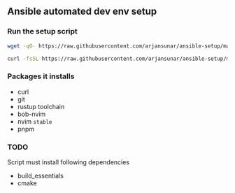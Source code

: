 ## Ansible automated dev env setup

### Run the setup script

```bash
wget -qO- https://raw.githubusercontent.com/arjansunar/ansible-setup/main/setup.sh | sh
```

```bash
curl -fsSL https://raw.githubusercontent.com/arjansunar/ansible-setup/main/setup.sh | sh
```

### Packages it installs

- curl
- git
- rustup toolchain
- bob-nvim
- nvim `stable`
- pnpm

### TODO

Script must install following dependencies

- build_essentials
- cmake

